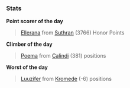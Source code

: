 

### Stats

**Point scorer of the day**
>[Ellerana](/#/character/Suthran/1026116) from [Suthran](/#/ranking/Suthran)  (3766) Honor Points


**Climber of the day**
>[Poema](/#/character/Calindi/399487) from [Calindi](/#/ranking/Calindi)  (381) positions


**Worst of the day**
>[Luuzifer](/#/character/Kromede/1285431) from [Kromede](/#/ranking/Kromede)  (-6) positions


